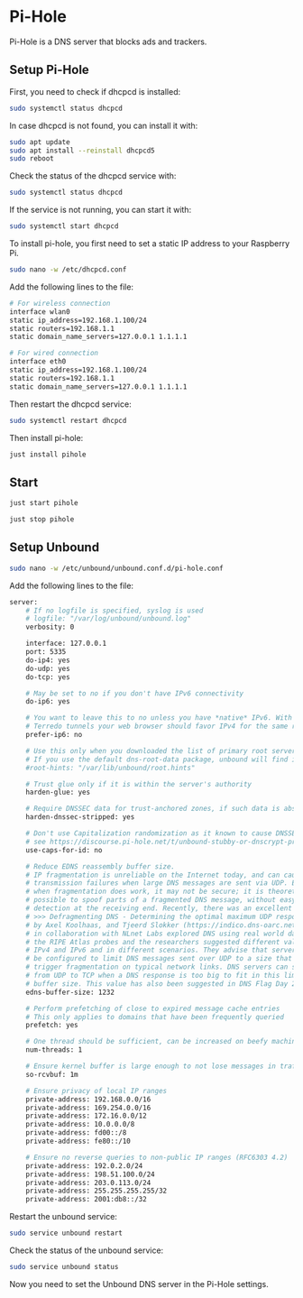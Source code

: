 # Pi-Hole

Pi-Hole is a DNS server that blocks ads and trackers.

## Setup Pi-Hole

First, you need to check if dhcpcd is installed:
```bash
sudo systemctl status dhcpcd
```

In case dhcpcd is not found, you can install it with:
```bash
sudo apt update
sudo apt install --reinstall dhcpcd5
sudo reboot
```

Check the status of the dhcpcd service with:
```bash
sudo systemctl status dhcpcd
```

If the service is not running, you can start it with:
```bash
sudo systemctl start dhcpcd
```

To install pi-hole, you first need to set a static IP address to your Raspberry Pi.

```bash
sudo nano -w /etc/dhcpcd.conf
```

Add the following lines to the file:

```bash
# For wireless connection
interface wlan0
static ip_address=192.168.1.100/24
static routers=192.168.1.1
static domain_name_servers=127.0.0.1 1.1.1.1

# For wired connection
interface eth0
static ip_address=192.168.1.100/24
static routers=192.168.1.1
static domain_name_servers=127.0.0.1 1.1.1.1
```

Then restart the dhcpcd service:
```bash
sudo systemctl restart dhcpcd
```

Then install pi-hole:
```bash
just install pihole
```

## Start

```bash
just start pihole
```
```bash
just stop pihole
```

## Setup Unbound

```bash
sudo nano -w /etc/unbound/unbound.conf.d/pi-hole.conf
```

Add the following lines to the file:
```bash
server:
    # If no logfile is specified, syslog is used
    # logfile: "/var/log/unbound/unbound.log"
    verbosity: 0

    interface: 127.0.0.1
    port: 5335
    do-ip4: yes
    do-udp: yes
    do-tcp: yes

    # May be set to no if you don't have IPv6 connectivity
    do-ip6: yes

    # You want to leave this to no unless you have *native* IPv6. With 6to4 and
    # Terredo tunnels your web browser should favor IPv4 for the same reasons
    prefer-ip6: no

    # Use this only when you downloaded the list of primary root servers!
    # If you use the default dns-root-data package, unbound will find it automatically
    #root-hints: "/var/lib/unbound/root.hints"

    # Trust glue only if it is within the server's authority
    harden-glue: yes

    # Require DNSSEC data for trust-anchored zones, if such data is absent, the zone becomes BOGUS
    harden-dnssec-stripped: yes

    # Don't use Capitalization randomization as it known to cause DNSSEC issues sometimes
    # see https://discourse.pi-hole.net/t/unbound-stubby-or-dnscrypt-proxy/9378 for further details
    use-caps-for-id: no

    # Reduce EDNS reassembly buffer size.
    # IP fragmentation is unreliable on the Internet today, and can cause
    # transmission failures when large DNS messages are sent via UDP. Even
    # when fragmentation does work, it may not be secure; it is theoretically
    # possible to spoof parts of a fragmented DNS message, without easy
    # detection at the receiving end. Recently, there was an excellent study
    # >>> Defragmenting DNS - Determining the optimal maximum UDP response size for DNS <<<
    # by Axel Koolhaas, and Tjeerd Slokker (https://indico.dns-oarc.net/event/36/contributions/776/)
    # in collaboration with NLnet Labs explored DNS using real world data from the
    # the RIPE Atlas probes and the researchers suggested different values for
    # IPv4 and IPv6 and in different scenarios. They advise that servers should
    # be configured to limit DNS messages sent over UDP to a size that will not
    # trigger fragmentation on typical network links. DNS servers can switch
    # from UDP to TCP when a DNS response is too big to fit in this limited
    # buffer size. This value has also been suggested in DNS Flag Day 2020.
    edns-buffer-size: 1232

    # Perform prefetching of close to expired message cache entries
    # This only applies to domains that have been frequently queried
    prefetch: yes

    # One thread should be sufficient, can be increased on beefy machines. In reality for most users running on small networks or on a single machine, it should be unnecessary to seek performance enhancement by increasing num-threads above 1.
    num-threads: 1

    # Ensure kernel buffer is large enough to not lose messages in traffic spikes
    so-rcvbuf: 1m

    # Ensure privacy of local IP ranges
    private-address: 192.168.0.0/16
    private-address: 169.254.0.0/16
    private-address: 172.16.0.0/12
    private-address: 10.0.0.0/8
    private-address: fd00::/8
    private-address: fe80::/10

    # Ensure no reverse queries to non-public IP ranges (RFC6303 4.2)
    private-address: 192.0.2.0/24
    private-address: 198.51.100.0/24
    private-address: 203.0.113.0/24
    private-address: 255.255.255.255/32
    private-address: 2001:db8::/32
```

Restart the unbound service:
```bash
sudo service unbound restart
```

Check the status of the unbound service:
```bash
sudo service unbound status
```

Now you need to set the Unbound DNS server in the Pi-Hole settings.
